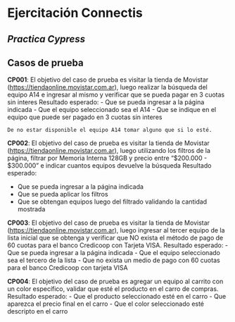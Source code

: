 # Ejercitación Connectis
## _Practica Cypress_

## Casos de prueba
**CP001**: El objetivo del caso de prueba es visitar la tienda de Movistar (https://tiendaonline.movistar.com.ar), luego realizar la búsqueda del equipo A14 e ingresar al mismo y verificar que se pueda pagar en 3 cuotas sin interes
    Resultado esperado:
      - Que se pueda ingresar a la página indicada
      - Que el equipo seleccionado sea el A14
      - Que se indique en el equipo que puede ser pagado en 3 cuotas sin interes

    De no estar disponible el equipo A14 tomar alguno que si lo esté.

**CP002**: El objetivo del caso de prueba es visitar la tienda de Movistar (https://tiendaonline.movistar.com.ar), luego utilizando los filtros de la página, filtrar por Memoria Interna 128GB y precio entre “$200.000 - $300.000” e indicar cuantos equipos devuelve la búsqueda
  Resultado esperado:
  - Que se pueda ingresar a la página indicada
  - Que se pueda aplicar los filtros
  - Que se obtengan equipos luego del filtrado validando la cantidad mostrada

**CP003**: El objetivo del caso de prueba es visitar la tienda de Movistar 
  (https://tiendaonline.movistar.com.ar), 
  luego ingresar al tercer equipo de la lista inicial que se obtenga y 
  verificar que NO exista el método de pago de 60 cuotas para el banco Credicoop con Tarjeta VISA. 
      Resultado esperado: 
          - Que se pueda ingresar a la página indicada 
          - Que el equipo seleccionado sea el tercero de la lista 
          - Que no exista un medio de pago con 60 cuotas para el banco Credicoop con tarjeta VISA

**CP004**: El objetivo del caso de prueba es agregar un equipo al carrito con un color específico,
 validar que esté el producto en el carro de compras.
  Resultado esperado:
      - Que el producto seleccionado esté en el carro
      - Que aparezca el precio final en el carro
      - Que el color seleccionado esté descripto en el carro
